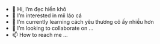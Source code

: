- 👋 Hi, I’m đẹc hiền khô
- 👀 I’m interested in mii láo cá
- 🌱 I’m currently learning cách yêu thương cô ấy nhiều hơn
- 💞️ I’m looking to collaborate on ...
- 📫 How to reach me ...

<!---
datjerry99/datjerry99 is a ✨ special ✨ repository because its `README.md` (this file) appears on your GitHub profile.
You can click the Preview link to take a look at your changes.
--->
